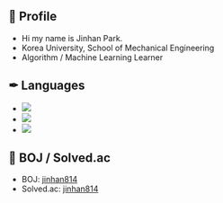 ## 👋 Profile

- Hi my name is Jinhan Park.
- Korea University, School of Mechanical Engineering
- Algorithm / Machine Learning Learner

## ✒ Languages

- <img src="https://img.shields.io/badge/?style=flat-square&logo=C&logoColor=white"/>
- <img src="https://img.shields.io/badge/C++-1E88E5?style=flat-square&logo=C%2B%2B&logoColor=white"/>
- <img src="https://img.shields.io/badge/Python-3766AB?style=flat-square&logo=Python&logoColor=white"/>

## 💎 BOJ / Solved.ac

- BOJ: [jinhan814](https://www.acmicpc.net/user/jinhan814)
- Solved.ac: [jinhan814](https://solved.ac/profile/jinhan814)

